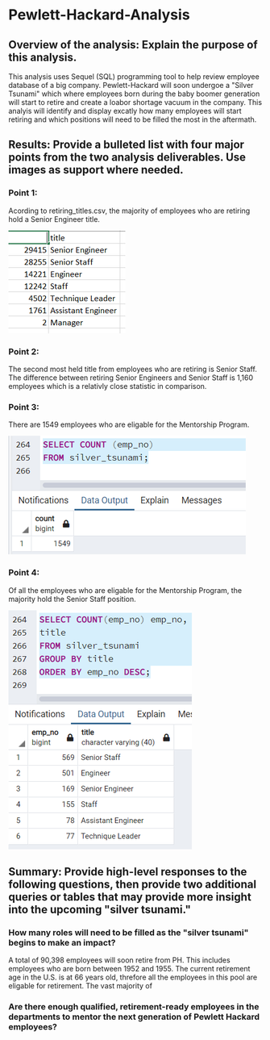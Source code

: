 # Pewlett-Hackard-Analysis

## Overview of the analysis: Explain the purpose of this analysis.
This analysis uses Sequel (SQL) programming tool to help review employee database of a big company. Pewlett-Hackard will soon undergoe a "Silver Tsunami" which where employees born during the baby boomer generation will start to retire and create a loabor shortage vacuum in the company. This analyis will identify and display excatly how many employees will start retiring and which positions will need to be filled the most in the aftermath. 

## Results: Provide a bulleted list with four major points from the two analysis deliverables. Use images as support where needed.

### Point 1:

Acording to retiring_titles.csv, the majority of employees who are retiring hold a Senior Engineer title.

![Retiring Titles](https://github.com/XSR700/Pewlett-Hackard-Analysis/blob/main/retiring%20titles.PNG)


### Point 2:

The second most held title from employees who are retiring is Senior Staff. The difference between retiring Senior Engineers and Senior Staff is 1,160 employees which is a relativly close statistic in comparison. 

### Point 3:

There are 1549 employees who are eligable for the Mentorship Program. 

![Mentorship Count](https://github.com/XSR700/Pewlett-Hackard-Analysis/blob/main/Mentorship%20Count.PNG)

### Point 4:

Of all the employees who are eligable for the Mentorship Program, the majority hold the Senior Staff position. 

![Mentorship Count by Title](https://github.com/XSR700/Pewlett-Hackard-Analysis/blob/main/Mentorship%20Count%20By%20Title.PNG)

## Summary: Provide high-level responses to the following questions, then provide two additional queries or tables that may provide more insight into the upcoming "silver tsunami."

### How many roles will need to be filled as the "silver tsunami" begins to make an impact?

A total of 90,398 employees will soon retire from PH. This includes employees who are born between 1952 and 1955. The current retirement age in the U.S. is at 66 years old, threfore all the employees in this pool are eligable for retirement. The vast majority of 

### Are there enough qualified, retirement-ready employees in the departments to mentor the next generation of Pewlett Hackard employees?
